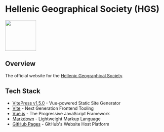 # Hellenic Geographical Society (HGS)
<img src="https://github.com/user-attachments/assets/95cb5605-be13-485d-ba62-b2f378f2227f" width="100" height="100" style="vertical-align: bottom;">

## Overview
The official website for the [Hellenic Geographical Society](https://hgs-web.github.io/HGS/).

## Tech Stack
- [VitePress v1.5.0](https://vitepress.dev/) - Vue-powered Static Site Generator
- [Vite](https://vitejs.dev/) - Next Generation Frontend Tooling
- [Vue.js](https://vuejs.org/) - The Progressive JavaScript Framework
- [Markdown](https://daringfireball.net/projects/markdown/) -  Lightweight Markup Language
- [GitHub Pages](https://pages.github.com/) - GitHub's Website Host Platform
